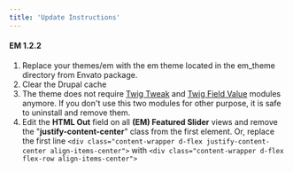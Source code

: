 ```yaml
---
title: 'Update Instructions'
---
```


#### EM 1.2.2

1. Replace your themes/em with the em theme located in the em_theme directory from Envato package.
2. Clear the Drupal cache
3. The theme does not require [Twig Tweak](https://www.drupal.org/project/twig_tweak) and [Twig Field Value](https://www.drupal.org/project/twig_field_value) modules anymore. If you don't use this two modules for other purpose, it is safe to uninstall and remove them.
4. Edit the **HTML Out** field on all **(EM) Featured Slider** views and remove the "**justify-content-center**" class from the first element. Or, replace the first line  `<div class="content-wrapper d-flex justify-content-center align-items-center">` with `<div class="content-wrapper d-flex flex-row align-items-center">`

